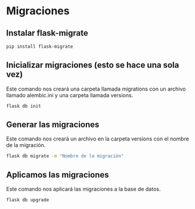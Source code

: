 # Migraciones

## Instalar flask-migrate

```bash
pip install flask-migrate
```

## Inicializar migraciones (esto se hace una sola vez)

Este comando nos creará una carpeta llamada migrations con un archivo llamado alembic.ini y una carpeta llamada versions.

```bash
flask db init
```

## Generar las migraciones

Este comando nos creará un archivo en la carpeta versions con el nombre de la migración.

```bash
flask db migrate -m "Nombre de la migración"
```

## Aplicamos las migraciones 

Este comando nos aplicará las migraciones a la base de datos.

```bash
flask db upgrade
```

